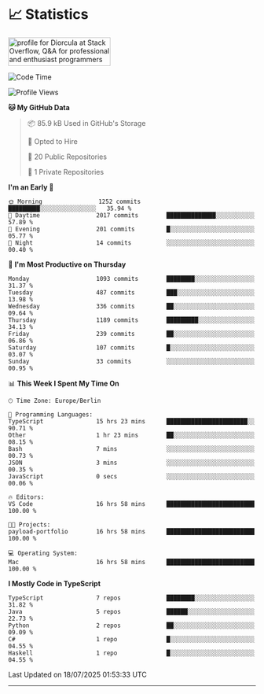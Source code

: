 # 📈 Statistics
 <a href="https://stackoverflow.com/users/10433530/diorcula"><img src="https://stackoverflow.com/users/flair/10433530.png" width="208" height="58" alt="profile for Diorcula at Stack Overflow, Q&amp;A for professional and enthusiast programmers" title="profile for Diorcula at Stack Overflow, Q&amp;A for professional and enthusiast programmers"></a>
 
<!--START_SECTION:waka-->
![Code Time](http://img.shields.io/badge/Code%20Time-489%20hrs%2023%20mins-blue)

![Profile Views](http://img.shields.io/badge/Profile%20Views-0-blue)

**🐱 My GitHub Data** 

> 📦 85.9 kB Used in GitHub's Storage 
 > 
> 💼 Opted to Hire
 > 
> 📜 20 Public Repositories 
 > 
> 🔑 1 Private Repositories 
 > 
**I'm an Early 🐤** 

```text
🌞 Morning                1252 commits        █████████░░░░░░░░░░░░░░░░   35.94 % 
🌆 Daytime                2017 commits        ██████████████░░░░░░░░░░░   57.89 % 
🌃 Evening                201 commits         █░░░░░░░░░░░░░░░░░░░░░░░░   05.77 % 
🌙 Night                  14 commits          ░░░░░░░░░░░░░░░░░░░░░░░░░   00.40 % 
```
📅 **I'm Most Productive on Thursday** 

```text
Monday                   1093 commits        ████████░░░░░░░░░░░░░░░░░   31.37 % 
Tuesday                  487 commits         ███░░░░░░░░░░░░░░░░░░░░░░   13.98 % 
Wednesday                336 commits         ██░░░░░░░░░░░░░░░░░░░░░░░   09.64 % 
Thursday                 1189 commits        █████████░░░░░░░░░░░░░░░░   34.13 % 
Friday                   239 commits         ██░░░░░░░░░░░░░░░░░░░░░░░   06.86 % 
Saturday                 107 commits         █░░░░░░░░░░░░░░░░░░░░░░░░   03.07 % 
Sunday                   33 commits          ░░░░░░░░░░░░░░░░░░░░░░░░░   00.95 % 
```


📊 **This Week I Spent My Time On** 

```text
🕑︎ Time Zone: Europe/Berlin

💬 Programming Languages: 
TypeScript               15 hrs 23 mins      ███████████████████████░░   90.71 % 
Other                    1 hr 23 mins        ██░░░░░░░░░░░░░░░░░░░░░░░   08.15 % 
Bash                     7 mins              ░░░░░░░░░░░░░░░░░░░░░░░░░   00.73 % 
JSON                     3 mins              ░░░░░░░░░░░░░░░░░░░░░░░░░   00.35 % 
JavaScript               0 secs              ░░░░░░░░░░░░░░░░░░░░░░░░░   00.06 % 

🔥 Editors: 
VS Code                  16 hrs 58 mins      █████████████████████████   100.00 % 

🐱‍💻 Projects: 
payload-portfolio        16 hrs 58 mins      █████████████████████████   100.00 % 

💻 Operating System: 
Mac                      16 hrs 58 mins      █████████████████████████   100.00 % 
```

**I Mostly Code in TypeScript** 

```text
TypeScript               7 repos             ████████░░░░░░░░░░░░░░░░░   31.82 % 
Java                     5 repos             ██████░░░░░░░░░░░░░░░░░░░   22.73 % 
Python                   2 repos             ██░░░░░░░░░░░░░░░░░░░░░░░   09.09 % 
C#                       1 repo              █░░░░░░░░░░░░░░░░░░░░░░░░   04.55 % 
Haskell                  1 repo              █░░░░░░░░░░░░░░░░░░░░░░░░   04.55 % 
```




 Last Updated on 18/07/2025 01:53:33 UTC
<!--END_SECTION:waka-->
 
---

